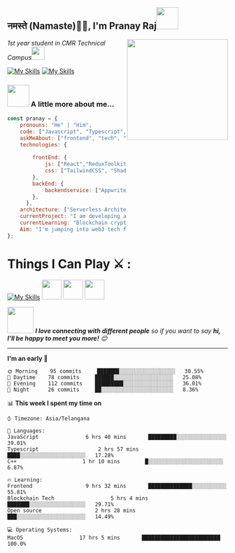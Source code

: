 <h2>नमस्ते (Namaste)🙏🏻, I'm Pranay Raj<img src="https://media.giphy.com/media/12oufCB0MyZ1Go/giphy.gif" width="50"></h2>
<img align='right' src="https://media.giphy.com/media/M9gbBd9nbDrOTu1Mqx/giphy.gif" width="230">
<p><em>1st year student in CMR Technical Campus<img src="https://media.giphy.com/media/WUlplcMpOCEmTGBtBW/giphy.gif" width="30"> 
</em></p>

[![My Skills](https://skillicons.dev/icons?i=twitter)](https://x.com/pranayraj069)
[![My Skills](https://skillicons.dev/icons?i=linkedin)](https://www.linkedin.com/in/pranay-raj-%F0%9F%8E%96%EF%B8%8F-bb5054240/)



### <img src="https://media.giphy.com/media/VgCDAzcKvsR6OM0uWg/giphy.gif" width="50"> A little more about me...  

```javascript
const pranay = {
    pronouns: "He" | "Him",
    code: ["Javascript", "Typescript", "C++"],
    askMeAbout: ["frontend", "tech", "blockchain", "movies"],
    technologies: {
        
        frontEnd: {
            js: ["React","ReduxToolkit", "Next.js"],
            css: ["TailwindCSS", "ShadCN", "DaisyUI"]
        },
        backEnd: {
            backendservice: ["Appwrite"]
        },
      },
    architecture: ["Serverless Architecture", "Progressive frontend applications", "Single page applications"],
    currentProject: "I am developing a Movie App using React,react-router,ReduxToolki and Appwrite",
    currentLearning: "Blockchain cryptography and Solidity Basics"
    Aim: "I'm jumping into web3 tech for some open source contributions on GitHub and to help shape the future of the digital landscape!"
};
```
<div style="">
    <h1>Things I Can Play ⚔ : </h1>
    <div class="skills" style="flex">
        
[![My Skills](https://skillicons.dev/icons?i=cpp,html,css,js,tailwindcss,react,redux,typescript,nextjs,go,solidity)](https://skillicons.dev)
<img width="45" src="https://user-images.githubusercontent.com/958486/218346783-72be5ae3-b953-4dd7-b239-788a882fdad6.svg"/>
<img width="45" src="https://seeklogo.com/images/Z/zod-logo-B57E684330-seeklogo.com.png"/>
<img width="45" src="https://appwrite.io/assets/logomark/logo.svg"/>
    </div>
</div>

<img src="https://media.giphy.com/media/LnQjpWaON8nhr21vNW/giphy.gif" width="60"> <em><b>I love connecting with different people</b> so if you want to say <b>hi, I'll be happy to meet you more!</b> 😊</em>

---
<!--START_SECTION:waka-->
**I'm an early 🐤** 

```text
🌞 Morning    95 commits     ███████░░░░░░░░░░░░░░░░░░   30.55% 
🌆 Daytime    78 commits     ██████░░░░░░░░░░░░░░░░░░░   25.08% 
🌃 Evening    112 commits    █████████░░░░░░░░░░░░░░░░   36.01% 
🌙 Night      26 commits     ██░░░░░░░░░░░░░░░░░░░░░░░   8.36%

```


📊 **This week I spent my time on** 

```text
⌚︎ Timezone: Asia/Telangana

💬 Languages: 
JavaScript               6 hrs 40 mins       █████████░░░░░░░░░░░░░░░░   39.01% 
Typescript                   2 hrs 57 mins       ████░░░░░░░░░░░░░░░░░░░░░   17.28% 
C++                     1 hr 10 mins        █░░░░░░░░░░░░░░░░░░░░░░░░   6.87%

🔥 Learning: 
Frontend                 9 hrs 32 mins       ██████████████░░░░░░░░░░░   55.81% 
Blockchain Tech                  5 hrs 4 mins        ███████░░░░░░░░░░░░░░░░░░   29.71% 
Open source                 2 hrs 28 mins       ███░░░░░░░░░░░░░░░░░░░░░░   14.49%

💻 Operating Systems: 
MacOS                  17 hrs 5 mins       █████████████████████████   100.0%

```
<!--END_SECTION:waka-->
